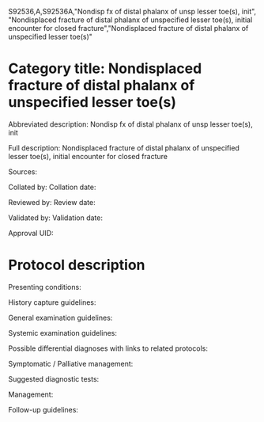 S92536,A,S92536A,"Nondisp fx of distal phalanx of unsp lesser toe(s), init", "Nondisplaced fracture of distal phalanx of unspecified lesser toe(s), initial encounter for closed fracture","Nondisplaced fracture of distal phalanx of unspecified lesser toe(s)"
# Category title: Nondisplaced fracture of distal phalanx of unspecified lesser toe(s)

Abbreviated description: Nondisp fx of distal phalanx of unsp lesser toe(s), init

Full description: Nondisplaced fracture of distal phalanx of unspecified lesser toe(s), initial encounter for closed fracture

Sources:

Collated by:
Collation date:

Reviewed by:
Review date:

Validated by:
Validation date:

Approval UID:

# Protocol description

Presenting conditions:

History capture guidelines:

General examination guidelines:

Systemic examination guidelines:

Possible differential diagnoses with links to related protocols:

Symptomatic / Palliative management:

Suggested diagnostic tests:

Management:

Follow-up guidelines:
